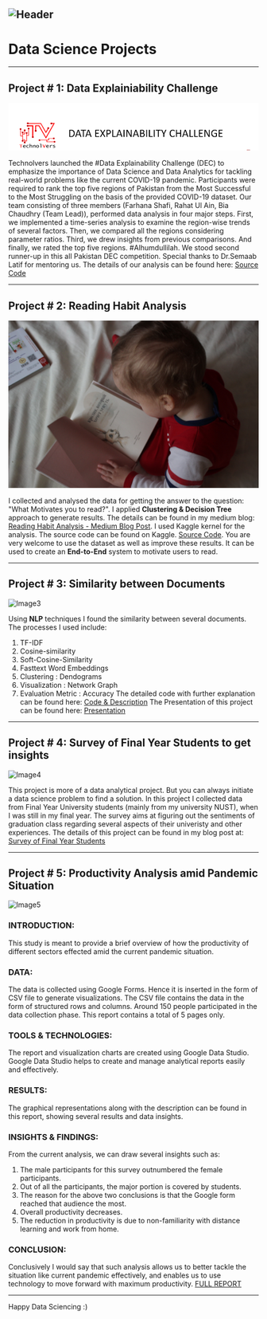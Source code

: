 ![Header](https://cdn.pixabay.com/photo/2017/11/07/08/05/binary-2925964_960_720.jpg)
---
# Data Science Projects

---

## Project # 1: Data Explainiability Challenge 
![Image1](images/title.PNG)

Technolvers launched the #Data Explainability Challenge (DEC) to emphasize the importance of Data Science and Data Analytics for tackling real-world problems like the current COVID-19 pandemic. Participants were required to rank the top five regions of Pakistan from the Most Successful to the Most Struggling on the basis of the provided COVID-19 dataset.
Our team consisting of three members (Farhana Shafi, Rahat Ul Ain, Bia Chaudhry (Team Lead)), performed data analysis in four major steps. First, we implemented a time-series analysis to examine the region-wise trends of several factors. Then, we compared all the regions considering parameter ratios. Third, we drew insights from previous comparisons. And finally, we rated the top five regions.  #Alhumdullilah. We stood second runner-up in this all Pakistan DEC competition. Special thanks to Dr.Semaab Latif for mentoring us.
The details of our analysis can be found here: [Source Code](https://github.com/BiaChaudhry/DEC_Competition_COVID_19_Analysis/blob/master/Farhana_Rahat_Bia_DEC260411_Data_Video_Comp.ipynb)

---

## Project # 2: Reading Habit Analysis
![Image2](images/read.jpg)

I collected and analysed the data for getting the answer to the question: "What Motivates you to read?". I applied **Clustering & Decision Tree** approach to generate results. The details can be found in my medium blog: [Reading Habit Analysis - Medium Blog Post](https://medium.com/@biach1312/reading-habit-analysis-895f78865bb0). I used Kaggle kernel for the analysis. The source code can be found on Kaggle. [Source Code](https://www.kaggle.com/biach1312/kernel-reading-habit-analysis). You are very welcome to use the dataset as well as improve these results. It can be used to create an **End-to-End** system to motivate users to read. 

---

## Project # 3: Similarity between Documents
![Image3](https://cdn.pixabay.com/photo/2018/01/08/08/35/alzheimers-3068938_960_720.jpg)

Using **NLP** techniques I found the similarity between several documents. The processes I used include: 
  1. TF-IDF
  2. Cosine-similarity
  3. Soft-Cosine-Similarity
  4. Fasttext Word Embeddings
  5. Clustering : Dendograms
  6. Visualization : Network Graph
  7. Evaluation Metric : Accuracy
The detailed code with further explanation can be found here: [Code & Description](https://github.com/BiaChaudhry/Document_Similarity_NLP/blob/master/NLP_Project_Bia_Chaudhry_184055_SimilarityBetweenDocuments.ipynb)
The Presentation of this project can be found here: [Presentation](https://github.com/BiaChaudhry/Document_Similarity_NLP/blob/master/Bia_Chaudhry_ProjectPresentation.pptx)

---

## Project # 4: Survey of Final Year Students to get insights
![Image4](https://1.bp.blogspot.com/-Z8WJZ-mQ_0g/XlOp4LIsewI/AAAAAAAAAzk/ksjLzMBsZD4EAvIGGOrgqdTKCG-C_QqTQCLcBGAsYHQ/w945-h600-p-k-no-nu/dawn-1840298_1920.jpg)

This project is more of a data analytical project. But you can always initiate a data science problem to find a solution. In this project I collected data from Final Year University students (mainly from my university NUST), when I was still in my final year. The survey aims at figuring out the sentiments of graduation class regarding several aspects of their univeristy and other experiences. The details of this project can be found in my blog post at: [Survey of Final Year Students](https://seblog1312.blogspot.com/2020/02/a-survey-of-final-year-university.html)

---

## Project # 5: Productivity Analysis amid Pandemic Situation
![Image5](https://cdn.pixabay.com/photo/2016/06/03/13/57/digital-marketing-1433427_960_720.jpg)

### INTRODUCTION:
This study is meant to provide a brief overview of how the productivity of different sectors effected amid the current pandemic situation.

### DATA:
The data is collected using Google Forms. Hence it is inserted in the form of CSV file to generate visualizations.
The CSV file contains the data in the form of structured rows and columns. Around 150 people participated in the data collection phase. This report contains a total of 5 pages only.

### TOOLS & TECHNOLOGIES:
The report and visualization charts are created using Google Data Studio.
Google Data Studio helps to create and manage analytical reports easily and effectively.

### RESULTS:
The graphical representations along with the description can be found in this report, showing several results and data insights. 

### INSIGHTS & FINDINGS:
From the current analysis, we can draw several insights such as:

  1. The male participants for this survey outnumbered the female participants.
  2. Out of all the participants, the major portion is covered by students.
  3. The reason for the above two conclusions is that the Google form reached that audience the most. 
  4. Overall productivity decreases.
  5. The reduction in productivity is due to non-familiarity with distance learning and work from home.

### CONCLUSION:
Conclusively I would say that such analysis allows us to better tackle the situation like current pandemic effectively, and enables us to use technology to move forward with maximum productivity. 
[FULL REPORT](https://drive.google.com/file/d/1PDK4uhh-YfA-P0YsmjMydbO4B5_ZCb-J/view?usp=drivesdk)

---

Happy Data Sciencing :)
